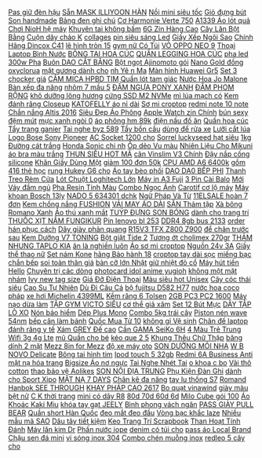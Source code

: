 [Pas giữ đèn hậu](https://cuahang12.github.io/p0/100/944/pas-giu-den-hau-mua-hang-online/) [ Sẵn MASK ILLIYOON HÀN](https://cuahang12.github.io/p0/121/890/san-mask-illiyoon-han-quoc-mua-hang-online/) [Nồi mini siêu tốc](https://cuahang12.github.io/p0/105/518/noi-mini-sieu-toc-mua-hang-online/) [Giỏ đựng bút](https://cuahang12.github.io/p0/130/826/gio-dung-but-mua-hang-online/) [Son handmade](https://cuahang7.github.io/p0/34/308/son-handmade-mua-hang-online/) [Bảng đen ghi chú](https://cuahang5.github.io/p0/166/191/bang-den-ghi-chu-mua-hang-online/) [ Cơ Harmonie Verte 750](https://cuahang4.github.io/p0/127/750/tay-rua-bon-cau-organic-gel-tay-rua-bon-cau-ve-sinh-toilet-huu-co-harmonie-verte-750-ml-mua-hang-online/) [ A1339 Áo lót quả](https://cuahang4.github.io/p0/140/717/a1339-ao-lot-qua-ren-mua-hang-online/) [ Chơi NioH hệ máy](https://cuahang4.github.io/p0/137/100/tro-choi-nioh-he-may-ps4-mua-hang-online/) [Khuyên tai không bấm](https://cuahang12.github.io/p0/128/24/khuyen-tai-khong-bam-mua-hang-online/) [ 6G Zin Hàng Cao](https://cuahang10.github.io/p0/29/249/man-hinh-iphone-6-6g-zin-hang-cao-cap-mua-hang-online/) [ Cây Lăn Bột Bằng](https://cuahang12.github.io/p0/138/954/cay-lan-bot-bang-go-mua-hang-online/) [ Cuộn dây chảo K](https://cuahang4.github.io/p0/148/779/cuon-day-chao-k-20m-mua-hang-online/) [collages](https://cuahang4.github.io/p0/110/878/collages-mua-hang-online/) [ pin siêu sáng Led](https://cuahang4.github.io/p0/147/615/den-pin-sieu-sang-led-3w-mua-hang-online/) [ Giấy Xếp Ngôi Sao](https://cuahang10.github.io/p0/25/557/giay-xep-ngoi-sao-origami-mua-hang-online/) [ Chính Hãng Dincox C41](https://cuahang4.github.io/p0/109/234/ma-wabr99wa-giam-10-don-99k-giay-sneaker-co-cao-boot-nam-chinh-hang-dincox-c41-black-mua-hang-online/) [ lê hình tròn 15](https://cuahang4.github.io/p0/122/144/cup-pha-le-hinh-tron-15-cm-mua-hang-online/) [ gym nữ Có Túi](https://cuahang12.github.io/p0/123/497/quan-tap-gym-nu-co-tui-thoang-mat-sieu-co-gian-ao-quan-tap-gym-yoga-cap-lung-cao-nang-mong-th-sport-th005-mua-hang-online/) [ VỎ OPPO NEO 9](https://cuahang12.github.io/p0/124/450/vo-oppo-neo-9-mau-vang-mua-hang-online/) [ Thoại Laptop Bình Nước](https://cuahang4.github.io/p0/100/25/set-100-sticker-tem-xe-che-dan-non-bao-hiem-dien-thoai-laptop-binh-nuocchong-nuoc-chong-bay-mau-mua-hang-online/) [ BÔNG TAI HOA CÚC](https://cuahang7.github.io/p0/10/881/bong-tai-hoa-cuc-daisy-mua-hang-online/) [QUẦN LEGGING HOA CÚC](https://cuahang4.github.io/p0/111/809/quan-legging-hoa-cuc-mua-hang-online/) [ pha led 300w Pha](https://cuahang5.github.io/p0/188/749/den-pha-led-300w-pha-led-300w-mua-hang-online/) [ Buôn DAO CẮT BĂNG](https://cuahang7.github.io/p0/4/851/gia-buon-dao-cat-bang-dinh-mua-hang-online/) [ Bột ngọt Ajinomoto gói](https://cuahang7.github.io/p0/31/426/bot-ngot-ajinomoto-goi-1kg-mua-hang-online/) [Nano Gold đồng oxyclorua](https://cuahang4.github.io/p0/100/229/nano-gold-dong-oxyclorua-mua-hang-online/) [ mặt gương dành cho](https://cuahang5.github.io/p0/154/713/op-dien-thoai-silicon-hoa-tiet-mat-guong-danh-cho-samsung-galaxy-s20-ultra-a51-a71-s20-mua-hang-online/) [ nh Yê n Ma](https://cuahang10.github.io/p0/13/52/banh-yen-mach-freeship-mua-hang-online/) [Màn hình Huawei Gr5](https://cuahang5.github.io/p0/185/483/man-hinh-huawei-gr5-mua-hang-online/) [ Set 3 chocker giá](https://cuahang4.github.io/p0/136/407/set-3-chocker-gia-re-mua-hang-online/) [ CẮM MICA HPBD TIM](https://cuahang5.github.io/p0/197/538/the-cam-mica-hpbd-tim-vang-mua-hang-online/) [ Quần lót tam giác](https://cuahang7.github.io/p0/10/4/combo-5-quan-lot-tam-giac-nam-mua-hang-online/) [ Nước Hoa Jo Malone](https://cuahang7.github.io/p0/43/481/nuoc-hoa-jo-malone-london-cac-mui-mua-hang-online/) [Bàn xếp đa năng](https://cuahang4.github.io/p0/125/715/ban-xep-da-nang-mua-hang-online/) [ nhôm 7 mầu 5](https://cuahang7.github.io/p0/6/641/hot-led-thanh-nhom-7-mau-5-thanh-mua-hang-online/) [ĐẦM NGỰA PONY XANH](https://cuahang12.github.io/p0/115/708/dam-ngua-pony-xanh-mua-hang-online/) [ĐẦM PHOM RỘNG](https://cuahang7.github.io/p0/17/689/dam-phom-rong-mua-hang-online/) [ khô dưỡng lông hương](https://cuahang4.github.io/p0/114/848/an-toan-100-bot-tam-kho-duong-long-huong-oai-huong-cho-cho-meo-320ml-hana-pet-mua-hang-online/) [ cứng SSD M2 NVMe](https://cuahang7.github.io/p0/20/113/o-cung-ssd-m2-nvme-250gb-mua-hang-online/) [ mì lúa mạch có](https://cuahang4.github.io/p0/104/314/noi-an-mi-lua-mach-co-nap-mua-hang-online/) [ Kem đánh răng Closeup](https://cuahang4.github.io/p0/101/235/kem-danh-rang-closeup-thai-lan-mua-hang-online/) [ KATOFELLY áo nỉ dài](https://cuahang7.github.io/p0/16/902/ao-ni-cho-be-katofelly-ao-ni-dai-tay-chat-da-ca-hoa-tiet-the-thao-thu-dong-2021-mua-hang-online/) [Sơ mi croptop](https://cuahang12.github.io/p0/119/655/so-mi-croptop-mua-hang-online/) [ redmi note 10 note](https://cuahang7.github.io/p0/41/595/op-lung-xiaomi-redmi-note-10-note-8-note-8-pro-note-7-note-9-note-9s-redmi-88a-mau-nham-roro-stickers-de-thuong-mua-hang-online/) [ Chắn nắng Altis 2016](https://cuahang5.github.io/p0/174/520/chan-nang-altis-2016-2018-mua-hang-online/) [ Siêu Đẹp Áo Phông](https://cuahang5.github.io/p0/184/733/video-bst-ao-thun-kimetsu-no-yaiba-sieu-dep-ao-phong-demon-slayer-tanjirou-giyuu-zenitsu-nezuko-tshirt-ky8-mua-hang-online/) [ Apple Watch zin Chính](https://cuahang4.github.io/p0/117/746/sac-apple-watch-zin-chinh-hang-03m-mua-hang-online/) [ bún sexy đệm mút](https://cuahang5.github.io/p0/191/802/ao-bra-2099-day-bun-sexy-dem-mut-mong-thoang-mat-khong-gay-bi-mua-he-nong-buc-mua-hang-online/) [ mực xanh ngòi 0](https://cuahang7.github.io/p0/25/706/but-bi-cello-glider-muc-xanh-ngoi-07mm-mua-hang-online/) [áo phông hm 89k](https://cuahang4.github.io/p0/130/175/ao-phong-hm-89k-mua-hang-online/) [ điện nấu đồ ăn](https://cuahang4.github.io/p0/124/179/bep-dien-nau-do-an-sang-sieu-tien-loi-bear-dsl-a13f1-mua-hang-online/) [Quần hoa cúc](https://cuahang12.github.io/p0/113/151/quan-hoa-cuc-mua-hang-online/) [Tẩy trang ganier](https://cuahang7.github.io/p0/6/914/tay-trang-ganier-mua-hang-online/) [Tai nghe byz 589](https://cuahang5.github.io/p0/180/749/tai-nghe-byz-589-mua-hang-online/) [Tẩy bồn cầu](https://cuahang10.github.io/p0/20/32/tay-bon-cau-mua-hang-online/) [ dùng để rửa xe](https://cuahang5.github.io/p0/199/51/voi-sen-tang-ap-luc-nuoc-dung-de-rua-xe-tuoi-cay-nhieu-che-do-xit-mau-ngau-nhien-mua-hang-online/) [Lưỡi cắt lúa](https://cuahang7.github.io/p0/14/159/luoi-cat-lua-mua-hang-online/) [ Logo Bose Sony Pioneer](https://cuahang10.github.io/p0/15/388/tem-loa-logo-bose-sony-pioneer-jaguar-dan-vao-loa-dan-tivi-hoac-cac-thiec-bi-dien-tu-khac-gia-1-chiec-mua-hang-online/) [ AC Socket 1200 cho](https://cuahang10.github.io/p0/1/493/bo-mach-chu-asrock-b560m-pro4ac-socket-1200-cho-intel-gen-11-tich-hop-wifi-mua-hang-online/) [ Sorrel luckyseed hạt siêu](https://cuahang5.github.io/p0/193/18/1gr-hat-giong-rau-chua-sorrel-luckyseed-hat-sieu-re-mua-hang-online/) [1kg Đường cát trắng](https://cuahang7.github.io/p0/19/68/1kg-duong-cat-trang-mua-hang-online/) [ Honda Sonic chi nh](https://cuahang5.github.io/p0/163/96/buri-honda-sonic-chinh-hang-mua-hang-online/) [ Ốp dẻo Vu màu](https://cuahang12.github.io/p0/139/969/op-deo-vu-mau-samsung-s10-mua-hang-online/) [ Nhiên Liệu Cho Mikuni](https://cuahang4.github.io/p0/140/123/bom-nhien-lieu-cho-mikuni-491922-691034-692313-808492-mua-hang-online/) [ áo bra màu trắng](https://cuahang5.github.io/p0/169/647/moc-ao-bra-mau-trang-1khoen-mua-hang-online/) [ THUN SIÊU HOT MÃ](https://cuahang4.github.io/p0/122/761/ao-thun-sieu-hot-ma-sp22-mua-hang-online/) [ cân Vinslim V3 Chính](https://cuahang12.github.io/p0/124/757/vien-sui-giam-can-vinslim-v3-chinh-hang-atb-mua-hang-online/) [Đậy nắp cống silicone](https://cuahang5.github.io/p0/197/27/day-nap-cong-silicone-mua-hang-online/) [ Khăn Giấy Dùng Một](https://cuahang4.github.io/p0/139/45/khan-giay-dung-mot-lan-hoa-tiet-hello-kitty-de-thuong-bat-mat-mua-hang-online/) [ giảm 100 đơn 50k](https://cuahang4.github.io/p0/119/757/ma-11lssale-giam-100-don-50k-ruot-goi-dau-cao-cap-pillow-nhieu-mau-tieu-chuan-5-kich-thuoc-45x65cm-mua-hang-online/) [ CPU AMD A6 6400k](https://cuahang4.github.io/p0/102/969/hot-sale-cpu-amd-a6-6400k-1m-cache-39ghz-mua-hang-online/) [ gồm 416 thẻ học](https://cuahang5.github.io/p0/160/475/the-hoc-thong-minh-bo-gom-416-the-hoc-song-ngu-mua-hang-online/) [ rung Hukey G6 cho](https://cuahang4.github.io/p0/142/540/gimbal-chong-rung-hukey-g6-cho-smartphone-gopro-gitup-sjcam-eken-doi-thu-zhiyun-smooth-4-mua-hang-online/) [ Áo tay bèo phối](https://cuahang4.github.io/p0/144/983/ao-tay-beo-phoi-ren-mua-hang-online/) [ DAO DA0 BẾP PHI](https://cuahang5.github.io/p0/197/978/dao-da0-bep-phi-le-ma-n17-mua-hang-online/) [ Thanh Treo Rèm Cửa](https://cuahang4.github.io/p0/132/256/thanh-treo-rem-cua-60x110cm-m7vn-mua-hang-online/) [Lót Chuột Loghitech Lớn](https://cuahang10.github.io/p0/5/870/lot-chuot-loghitech-lon-mua-hang-online/) [ Máy in A3 Fuji](https://cuahang4.github.io/p0/127/641/card-may-in-a3-fuji-xerox-docuprint-2065-mua-hang-online/) [ 3 Pin Cài Balo](https://cuahang5.github.io/p0/160/197/combo-3-pin-cai-balo-du-mau-tu-chon-mua-hang-online/) [ Mới Váy đầm ngủ](https://cuahang7.github.io/p0/4/502/mau-moi-vay-dam-ngu-bau-va-sau-sinh-cho-con-bu-ti-do-bau-mac-o-nha-de-thuong-thoi-trang-ba-bau-mua-he-dep-mua-hang-online/) [ Pha Resin Tinh Màu](https://cuahang4.github.io/p0/145/829/mau-pha-resin-tinh-mau-pha-resin-mua-hang-online/) [Combo Ngọc Ánh](https://cuahang4.github.io/p0/135/653/combo-ngoc-anh-mua-hang-online/) [ Carotif cơ lộ máy](https://cuahang7.github.io/p0/23/265/dong-ho-nam-carotif-co-lo-may-cao-cap-style-sevenfriday-mau-mau-den-mua-hang-online/) [Máy khoan Bosch 13ly](https://cuahang12.github.io/p0/101/618/may-khoan-bosch-13ly-mua-hang-online/) [ NADO 5 634301 dchk](https://cuahang12.github.io/p0/123/833/con-quay-nado-5-634301-dchk-177210-mua-hang-online/) [ Ngữ Pháp Và Từ](https://cuahang5.github.io/p0/188/252/sach-luyen-chuyen-sau-ngu-phap-va-tu-vung-tieng-anh-lop-3-tap-2-mua-hang-online/) [ 11ELSALE hoàn 7 đơn](https://cuahang4.github.io/p0/109/694/ma-11elsale-hoan-7-don-300k-ban-phim-co-hp-gk400f-mua-hang-online/) [ Kem chống nắng FUSHION](https://cuahang5.github.io/p0/186/113/kem-chong-nang-fushion-c-spf-50-mua-hang-online/) [VẢI MAY ÁO DÀI](https://cuahang12.github.io/p0/118/395/vai-may-ao-dai-mua-hang-online/) [SẴN Thảm tập](https://cuahang5.github.io/p0/184/927/san-tham-tap-mua-hang-online/) [ Xà bông Romano Xanh](https://cuahang5.github.io/p0/150/18/xa-bong-romano-xanh-do-mua-hang-online/) [ Áo thú xanh mắt](https://cuahang7.github.io/p0/45/467/ao-thu-xanh-mat-to-mo-vit-thz649-mua-hang-online/) [TUÝP ĐỰNG SON BÓNG](https://cuahang7.github.io/p0/5/811/tuyp-dung-son-bong-mua-hang-online/) [ dành cho trang trí](https://cuahang5.github.io/p0/181/207/bo-tranh-dinh-da-5d-hinh-binh-hoa-diy-danh-cho-trang-tri-nha-cua-mua-hang-online/) [THUỐC XỊT NẤM FUNGIKUR](https://cuahang5.github.io/p0/185/190/thuoc-xit-nam-fungikur-mua-hang-online/) [Pin lenovo bl 253](https://cuahang12.github.io/p0/105/336/pin-lenovo-bl-253-mua-hang-online/) [ DDR4 8gb bus 2133](https://cuahang5.github.io/p0/152/880/ram-ddr4-8gb-bus-2133-gskill-tan-xin-mua-hang-online/) [ order hán phục cách](https://cuahang5.github.io/p0/182/757/order-han-phuc-cach-tan-mua-hang-online/) [Dây giày phản quang](https://cuahang10.github.io/p0/12/789/day-giay-phan-quang-mua-hang-online/) [ R15V3 TFX Z800 Z900](https://cuahang12.github.io/p0/104/366/pat-bien-so-gap-cnc-cho-moto-pkl-pkn-r15v3-tfx-z800-z900-z1000-vv-mua-hang-online/) [ để chân trước sau](https://cuahang12.github.io/p0/135/885/cao-su-gac-chan-de-chan-truoc-sau-gan-xe-may-mua-hang-online/) [ Kem Dưỡng V7 TONING](https://cuahang4.github.io/p0/100/567/kem-duong-v7-toning-light-han-quoc-giam-20-duong-trang-da-va-tai-tao-da-mua-hang-online/) [ Bột giặt Tide 2](https://cuahang5.github.io/p0/182/520/bot-giat-tide-25kg-mua-hang-online/) [Tương ớt cholimex 270gr](https://cuahang12.github.io/p0/100/142/tuong-ot-cholimex-270gr-mua-hang-online/) [ THẢM NHUNG TAPLO KIA](https://cuahang4.github.io/p0/142/311/tham-nhung-taplo-kia-k3-mua-hang-online/) [ ăn là nghiền luôn](https://cuahang5.github.io/p0/192/660/keo-milo-cube-vien-vuong-vi-sua-an-la-nghien-luon-do-an-vat-snack-seeker-mua-hang-online/) [Áo sơ mi croptop](https://cuahang12.github.io/p0/103/527/ao-so-mi-croptop-mua-hang-online/) [Nguồn 24v 3A](https://cuahang10.github.io/p0/19/878/nguon-24v-3a-mua-hang-online/) [Giầy thể thao nữ](https://cuahang5.github.io/p0/191/247/giay-the-thao-nu-mua-hang-online/) [Set nám Kone](https://cuahang7.github.io/p0/28/916/set-nam-kone-mua-hang-online/) [ hãng Bảo hành 18](https://cuahang5.github.io/p0/194/266/cap-hdmi-20-ho-tro-3d-4k-do-dai-tu-1-8m-ugreen-hd118-hang-phan-phoi-chinh-hang-bao-hanh-18-thang-mua-hang-online/) [ croptop tay dài sọc](https://cuahang12.github.io/p0/133/862/ao-croptop-tay-dai-soc-nau-mua-hang-online/) [miếng bạc chắn bếp](https://cuahang5.github.io/p0/194/487/mieng-bac-chan-bep-mua-hang-online/) [ soi toàn thân giá](https://cuahang5.github.io/p0/160/38/guong-soi-toan-than-gia-re-treo-tuong-hoac-dua-mua-hang-online/) [ bàn cỡ lớn Nhật](https://cuahang10.github.io/p0/5/744/loa-vi-tinh-may-tinh-isky-bluetooth-usb-karaoke-loa-de-ban-co-lon-nhat-viet-official-mua-hang-online/) [ giữ nhiệt đỏ cổ](https://cuahang5.github.io/p0/195/201/ao-giu-nhiet-do-co-cao-winny-lh6006-mua-hang-online/) [ Máy hút tiền Hello](https://cuahang7.github.io/p0/16/314/may-hut-tien-hello-kitty-mua-hang-online/) [ Chuyên trị các dòng](https://cuahang12.github.io/p0/128/579/mach-3s30a-126v-chuyen-tri-cac-dong-tua-may-cao-va-bao-ve-pin-lion-37v-mua-hang-online/) [ photocard idol anime yugioh](https://cuahang5.github.io/p0/181/292/co-san-xap-100c-boc-bai-sleeves-dung-the-bai-postcard-photocard-idol-anime-yugioh-nhieu-size-gia-re-sleeve-mua-hang-online/) [ không một mặt nhám](https://cuahang7.github.io/p0/43/985/tui-hut-chan-khong-mot-mat-nhamsan-dung-cho-may-hut-chan-khong-gia-dinh-chat-lieu-pe-an-toan-dung-thuc-pham-mua-hang-online/) [ Ivy new tag size](https://cuahang4.github.io/p0/114/748/dam-ivy-new-tag-size-s-mua-hang-online/) [ Giá Đỡ Điện Thoại](https://cuahang5.github.io/p0/177/688/chan-may-anh-camera-gia-do-dien-thoai-chuyen-nghiep-yunteng-vct-5208-livestream-mua-hang-online/) [ Màu siêu hot Unisex](https://cuahang4.github.io/p0/102/738/hcmao-khoac-kaki-nam-6-mau-sieu-hot-unisex-akkn02-mua-hang-online/) [ Cây cóc thái siêu](https://cuahang10.github.io/p0/12/110/cay-coc-thai-sieu-trai-mua-hang-online/) [ Cao Su Tự Nhiên](https://cuahang4.github.io/p0/149/762/mat-ban-go-cao-su-tu-nhien-r50xd70-day-18mm-mua-hang-online/) [ Dù Đi Câu Cá](https://cuahang4.github.io/p0/117/980/du-di-cau-ca-phat-sang-mua-hang-online/) [ bộ fujitsu D582 H77](https://cuahang12.github.io/p0/109/259/main-dong-bo-fujitsu-d582-h77-socket-1155-zin-100-mua-hang-online/) [ nước hoa coco pháp](https://cuahang12.github.io/p0/132/59/nuoc-hoa-coco-phap-15ml-mua-hang-online/) [ xe hơi Michelin 4399ML](https://cuahang12.github.io/p0/119/693/may-bom-lop-oto-xe-hoi-michelin-4399ml-bo-chuyen-dien-nha-220v-sang-tau-loai-khoe-72w-tien-dung-mua-hang-online/) [ Kềm răng 6 Tolsen](https://cuahang7.github.io/p0/28/171/kem-rang-6-tolsen-10015-mua-hang-online/) [ 2GB PC3 PC2 1600](https://cuahang4.github.io/p0/143/294/ram-bo-nho-kingston-ram-ddr3-4gb-ddr2-2gb-pc3-pc2-1600-1333-800-mhz-cho-may-tinh-mua-hang-online/) [ Máy nạo dừa làm](https://cuahang7.github.io/p0/47/922/may-nao-dua-lam-mut-mua-hang-online/) [ TẬP GYM VICTO SIÊU](https://cuahang5.github.io/p0/191/465/bra-tap-gym-victo-sieu-hot-mua-hang-online/) [ cơ thể giả xăm](https://cuahang7.github.io/p0/36/355/bo-45-hinh-dan-co-the-gia-xam-chong-tham-nuoc-cho-nam-va-nu-mua-hang-online/) [ Set 12 Bút Mực](https://cuahang12.github.io/p0/132/741/set-12-but-muc-7ml-mua-hang-online/) [ DÂY TẬP LÒ XO](https://cuahang7.github.io/p0/33/901/day-tap-lo-xo-tummy-mua-hang-online/) [Nón bảo hiểm](https://cuahang5.github.io/p0/198/55/non-bao-hiem-mua-hang-online/) [Dép Plus Mono](https://cuahang7.github.io/p0/5/910/dep-plus-mono-mua-hang-online/) [ Combo 5kg trái cây](https://cuahang12.github.io/p0/118/169/combo-5kg-trai-cay-say-vun-mua-hang-online/) [Piston nén wave 54nm](https://cuahang7.github.io/p0/39/60/piston-nen-wave-54nm-mua-hang-online/) [ bếp cân làm bánh](https://cuahang5.github.io/p0/155/64/can-tieu-ly-dien-tu-can-nha-bep-can-lam-banh-3kg-tang-kem-khay-dung-do-va-2-vien-pin-aaa-mua-hang-online/) [ Quốc Mua Từ 10](https://cuahang5.github.io/p0/159/665/nghe-nano-curcumin-han-quoc-mua-tu-10-ong-mua-hang-online/) [ không gỉ Vệ sinh](https://cuahang4.github.io/p0/114/927/dung-cu-cao-luoi-bang-thep-khong-gi-ve-sinh-luoi-mua-hang-online/) [Chân đế laptop](https://cuahang12.github.io/p0/128/815/chan-de-laptop-mua-hang-online/) [ đánh răng y tế](https://cuahang5.github.io/p0/168/825/kem-danh-rang-y-te-ajona-mua-hang-online/) [ Xám GREY Đế cao](https://cuahang12.github.io/p0/123/622/giay-toms-xam-grey-de-cao-su-duc-mua-hang-online/) [Cần GAMA SeiKo 6H](https://cuahang12.github.io/p0/126/100/can-gama-seiko-6h-mua-hang-online/) [ 4 Màu Trẻ Trung](https://cuahang7.github.io/p0/25/650/ma-famallt5-giam-15-don-150k-bo-the-thao-nam-chat-ni-4-mau-tre-trung-nang-dong-thoi-trang-cao-cap-vicero-mua-hang-online/) [ Wifi 3g 4g Lte](https://cuahang7.github.io/p0/24/255/ang-ten-thu-song-wifi-3g-4g-lte-700-2700mhz-5dbi-sma-mua-hang-online/) [ mũ Quần cho bé](https://cuahang7.github.io/p0/21/285/set-mu-quan-cho-be-so-sinh-mua-hang-online/) [ kéo que 2 5](https://cuahang7.github.io/p0/23/866/chinh-hang-may-han-mini-han-keo-que-25-chi-con-ma-ggg-mua-hang-online/) [ Khung Thêu Chữ Thập](https://cuahang5.github.io/p0/180/415/khung-theu-chu-thap-hinh-vuong-tien-dung-mua-hang-online/) [ băng dính 2 mặt](https://cuahang4.github.io/p0/115/120/bang-dinh-2-mat-trong-suot-3m-mua-hang-online/) [ Mezz 8in for Mezz](https://cuahang5.github.io/p0/157/430/mini-butt-end-snooker-pool-cue-extension-78in-for-mezz-8in-for-mezz-cues-mua-hang-online/) [ độ xe máy oto](https://cuahang5.github.io/p0/183/904/gia-sap-san-coi-dia-zheba-voi-2-che-do-keu-vang-khac-nhau-am-thanh-lon-cho-do-xe-may-oto-chat-choi-a97-mua-hang-online/) [ SON DƯỠNG MÔI NHA](https://cuahang10.github.io/p0/14/734/son-duong-moi-nha-dam-mua-hang-online/) [ W B NOVO Delicate](https://cuahang4.github.io/p0/127/706/wb-novo-delicate-silky-12-color-eyeshadow-palette-mua-hang-online/) [Bông tai hình tim](https://cuahang5.github.io/p0/171/378/bong-tai-hinh-tim-mua-hang-online/) [Ipod touch 5 32gb](https://cuahang12.github.io/p0/126/651/ipod-touch-5-32gb-mua-hang-online/) [ Redmi 6A Business Anti](https://cuahang5.github.io/p0/153/455/xiaomi-redmi-6a-business-anti-fall-phone-case-mua-hang-online/) [ mặt nạ hóa trang](https://cuahang10.github.io/p0/15/920/mat-na-hoa-trang-j42-mua-hang-online/) [ Bigsize Áo nơ ngực](https://cuahang12.github.io/p0/133/623/bigsize-ao-no-nguc-a165-mua-hang-online/) [ Tai Nghe Nhét Tai](https://cuahang12.github.io/p0/100/83/tai-nghe-nhet-tai-cho-samsung-galaxy-s8-plus-mua-hang-online/) [ o khoa c bo](https://cuahang7.github.io/p0/3/23/ao-khoac-bo-jean-co-anh-that-mua-hang-online/) [Vải thô cotton](https://cuahang5.github.io/p0/183/922/vai-tho-cotton-mua-hang-online/) [ thao bảo vệ Aolikes](https://cuahang10.github.io/p0/20/889/long-goi-the-thao-bao-ve-aolikes-al7723-co-dan-4-chieu-mua-hang-online/) [SON NỘI ĐỊA TRUNG](https://cuahang10.github.io/p0/6/51/son-noi-dia-trung-mua-hang-online/) [ Phụ Kiện Đàn Ghi](https://cuahang4.github.io/p0/136/193/phu-kien-dan-ghi-ta-mua-hang-online/) [ dành cho Sport Xipo](https://cuahang5.github.io/p0/199/239/po-lon-tang-toc-ahm-2-thi-danh-cho-sport-xipo-greennetworks-mua-hang-online/) [ MẶT NẠ 7 DAYS](https://cuahang12.github.io/p0/100/288/mat-na-7-days-mask-song-joong-ki-mua-hang-online/) [ Chân kê đa năng](https://cuahang7.github.io/p0/49/677/chan-ke-da-nang-211a-41-mua-hang-online/) [ tay lu thống S7](https://cuahang5.github.io/p0/194/198/vong-tay-lu-thong-s7-6li-mua-hang-online/) [ Romand Hanbok SEE THROUGH](https://cuahang4.github.io/p0/126/62/free-ship-son-romand-hanbok-see-through-matte-tint-chinh-hang-mua-hang-online/) [ KHAY PHÁP CAO 2617](https://cuahang4.github.io/p0/139/422/khay-phap-cao-2617-song-long-mua-hang-online/) [Bo quạt vinawind](https://cuahang5.github.io/p0/171/902/bo-quat-vinawind-mua-hang-online/) [giày màu bệt nữ](https://cuahang7.github.io/p0/46/80/giay-mau-bet-nu-mua-hang-online/) [ C K thời trang](https://cuahang10.github.io/p0/20/35/tui-ck-thoi-trang-2-day-da-mua-hang-online/) [ mini có dây R8](https://cuahang4.github.io/p0/128/106/ban-phim-mini-co-day-r8-1812-mua-hang-online/) [ 80d 70d 60d 6d](https://cuahang4.github.io/p0/117/349/bo-sac-pin-canon-eos-80d-70d-60d-6d-5d-mua-hang-online/) [ Milo Cube gói 100](https://cuahang7.github.io/p0/19/381/keo-milo-cube-goi-100-vien-mua-hang-online/) [ Áo Khoác Kaki Miu](https://cuahang4.github.io/p0/145/86/ao-khoac-kaki-miu-miu-510-mua-hang-online/) [ khóa tay gạt JEELY](https://cuahang4.github.io/p0/122/897/khoa-tay-gat-jeely-jeely-mua-hang-online/) [ Bình phong vách ngăn](https://cuahang4.github.io/p0/121/65/binh-phong-vach-ngan-hoa-sen-mua-hang-online/) [ PASS GIÀY PULL BEAR](https://cuahang4.github.io/p0/132/68/pass-giay-pullbear-auth-new-100-nguyen-tag-mua-hang-online/) [ Quần short Hàn Quốc](https://cuahang5.github.io/p0/152/747/quan-short-han-quoc-size-120-mua-hang-online/) [ đeo mắt đeo đầu](https://cuahang10.github.io/p0/19/31/kinh-lup-deo-mat-deo-dau-co-den-v5-9892b2-5-mat-kinh-phu-hop-da-so-mat-nguoi-dung-mua-hang-online/) [ Vòng bạc khắc laze](https://cuahang4.github.io/p0/143/971/vong-bac-khac-laze-cho-be-mua-hang-online/) [ Nhiều mẫu mã SAO](https://cuahang5.github.io/p0/168/836/hop-postcard-buu-thiep-tron-bo-180-hinh-co-sticker-animemanga-nhieu-mau-ma-sao-kimetsu-one-piece-naruto-re-zero-mua-hang-online/) [Dâu tây tiết kiệm](https://cuahang4.github.io/p0/123/852/dau-tay-tiet-kiem-mua-hang-online/) [ Keo Trang Trí Scrapbook](https://cuahang10.github.io/p0/25/793/cuon-bang-keo-trang-tri-scrapbook-hoa-tiet-xinh-xan-doc-dao-mua-hang-online/) [ Than Hoạt Tính Đánh](https://cuahang7.github.io/p0/23/688/than-hoat-tinh-danh-rang-mua-hang-online/) [ Máy lăn kim Dr](https://cuahang5.github.io/p0/187/103/may-lan-kim-dr-pen-mua-hang-online/) [Phấn nước iope](https://cuahang12.github.io/p0/140/644/phan-nuoc-iope-mua-hang-online/) [ denim có túi cho](https://cuahang5.github.io/p0/187/305/ao-khoac-denim-co-tui-cho-be-gai-mua-hang-online/) [pass áo Local Brand](https://cuahang7.github.io/p0/33/371/pass-ao-local-brand-mua-hang-online/) [Chậu sen đá mini](https://cuahang4.github.io/p0/117/568/chau-sen-da-mini-mua-hang-online/) [ vi sóng inox 304](https://cuahang4.github.io/p0/112/545/vi-nuong-lo-vi-song-inox-304-khong-ri-set-mua-hang-online/) [ Combo chén muỗng inox](https://cuahang10.github.io/p0/17/800/combo-chenmuong-inox-zebra-mua-hang-online/) [ redleo 5 cây cho](https://cuahang4.github.io/p0/128/669/mam-redleo-5-cay-cho-ex-150-mua-hang-online/) 